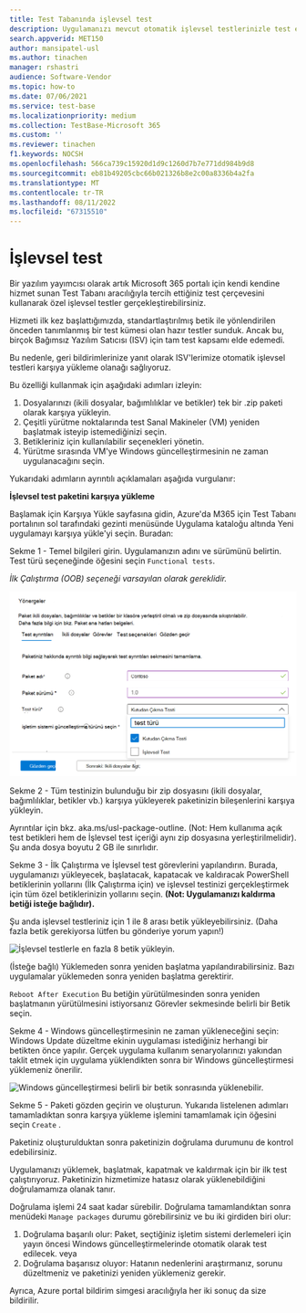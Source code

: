 ```yaml
---
title: Test Tabanında işlevsel test
description: Uygulamanızı mevcut otomatik işlevsel testlerinizle test etme ayrıntıları
search.appverid: MET150
author: mansipatel-usl
ms.author: tinachen
manager: rshastri
audience: Software-Vendor
ms.topic: how-to
ms.date: 07/06/2021
ms.service: test-base
ms.localizationpriority: medium
ms.collection: TestBase-Microsoft 365
ms.custom: ''
ms.reviewer: tinachen
f1.keywords: NOCSH
ms.openlocfilehash: 566ca739c15920d1d9c1260d7b7e771dd984b9d8
ms.sourcegitcommit: eb81b49205cbc66b021326b8e2c00a8336b4a2fa
ms.translationtype: MT
ms.contentlocale: tr-TR
ms.lasthandoff: 08/11/2022
ms.locfileid: "67315510"
---
```

# <a name="functional-testing"></a>İşlevsel test

Bir yazılım yayımcısı olarak artık Microsoft 365 portalı için kendi kendine hizmet sunan Test Tabanı aracılığıyla tercih ettiğiniz test çerçevesini kullanarak özel işlevsel testler gerçekleştirebilirsiniz. 

Hizmeti ilk kez başlattığımızda, standartlaştırılmış betik ile yönlendirilen önceden tanımlanmış bir test kümesi olan hazır testler sunduk. Ancak bu, birçok Bağımsız Yazılım Satıcısı (ISV) için tam test kapsamı elde edemedi. 

Bu nedenle, geri bildirimlerinize yanıt olarak ISV'lerimize otomatik işlevsel testleri karşıya yükleme olanağı sağlıyoruz.

Bu özelliği kullanmak için aşağıdaki adımları izleyin:

1. Dosyalarınızı (ikili dosyalar, bağımlılıklar ve betikler) tek bir .zip paketi olarak karşıya yükleyin.
2. Çeşitli yürütme noktalarında test Sanal Makineler (VM) yeniden başlatmak isteyip istemediğinizi seçin.
3. Betikleriniz için kullanılabilir seçenekleri yönetin.
4. Yürütme sırasında VM'ye Windows güncelleştirmesinin ne zaman uygulanacağını seçin.

Yukarıdaki adımların ayrıntılı açıklamaları aşağıda vurgulanır:

**İşlevsel test paketini karşıya yükleme**

Başlamak için Karşıya Yükle sayfasına gidin, Azure'da M365 için Test Tabanı portalının sol tarafındaki gezinti menüsünde Uygulama kataloğu altında Yeni uygulamayı karşıya yükle'yi seçin. Buradan:

Sekme 1 - Temel bilgileri girin. Uygulamanızın adını ve sürümünü belirtin. Test türü seçeneğinde öğesini seçin ```Functional tests```. 

*İlk Çalıştırma (OOB) seçeneği varsayılan olarak gereklidir.*


![İşlevsel test sekmesini seçin.](Media/functional_testing_tab1.png)

Sekme 2 - Tüm testinizin bulunduğu bir zip dosyasını (ikili dosyalar, bağımlılıklar, betikler vb.) karşıya yükleyerek paketinizin bileşenlerini karşıya yükleyin. 

Ayrıntılar için bkz. aka.ms/usl-package-outline. (Not: Hem kullanıma açık test betikleri hem de İşlevsel test içeriği aynı zip dosyasına yerleştirilmelidir). Şu anda dosya boyutu 2 GB ile sınırlıdır.

Sekme 3 - İlk Çalıştırma ve İşlevsel test görevlerini yapılandırın. Burada, uygulamanızı yükleyecek, başlatacak, kapatacak ve kaldıracak PowerShell betiklerinin yollarını (İlk Çalıştırma için) ve işlevsel testinizi gerçekleştirmek için tüm özel betiklerinizin yollarını seçin. **(Not: Uygulamanızı kaldırma betiği isteğe bağlıdır).**

Şu anda işlevsel testleriniz için 1 ile 8 arası betik yükleyebilirsiniz. (Daha fazla betik gerekiyorsa lütfen bu gönderiye yorum yapın!)

![İşlevsel testlerle en fazla 8 betik yükleyin.](Media/functional_testing_tab3.png)

(İsteğe bağlı) Yüklemeden sonra yeniden başlatma yapılandırabilirsiniz. Bazı uygulamalar yüklemeden sonra yeniden başlatma gerektirir. 

```Reboot After Execution``` Bu betiğin yürütülmesinden sonra yeniden başlatmanın yürütülmesini istiyorsanız Görevler sekmesinde belirli bir Betik seçin.

Sekme 4 - Windows güncelleştirmesinin ne zaman yükleneceğini seçin: Windows Update düzeltme ekinin uygulaması istediğiniz herhangi bir betikten önce yapılır. Gerçek uygulama kullanım senaryolarınızı yakından taklit etmek için uygulama yüklendikten sonra bir Windows güncelleştirmesi yüklemeniz önerilir.

![Windows güncelleştirmesi belirli bir betik sonrasında yüklenebilir.](Media/functional_testing_tab4.png)

Sekme 5 - Paketi gözden geçirin ve oluşturun. Yukarıda listelenen adımları tamamladıktan sonra karşıya yükleme işlemini tamamlamak için öğesini seçin ```Create``` .

Paketiniz oluşturulduktan sonra paketinizin doğrulama durumunu de kontrol edebilirsiniz.

Uygulamanızı yüklemek, başlatmak, kapatmak ve kaldırmak için bir ilk test çalıştırıyoruz. Paketinizin hizmetimize hatasız olarak yüklenebildiğini doğrulamamıza olanak tanır.

Doğrulama işlemi 24 saat kadar sürebilir. Doğrulama tamamlandıktan sonra menüdeki ```Manage packages``` durumu görebilirsiniz ve bu iki girdiden biri olur:

1. Doğrulama başarılı olur: Paket, seçtiğiniz işletim sistemi derlemeleri için yayın öncesi Windows güncelleştirmelerinde otomatik olarak test edilecek.
veya
2. Doğrulama başarısız oluyor: Hatanın nedenlerini araştırmanız, sorunu düzeltmeniz ve paketinizi yeniden yüklemeniz gerekir.

Ayrıca, Azure portal bildirim simgesi aracılığıyla her iki sonuç da size bildirilir.
